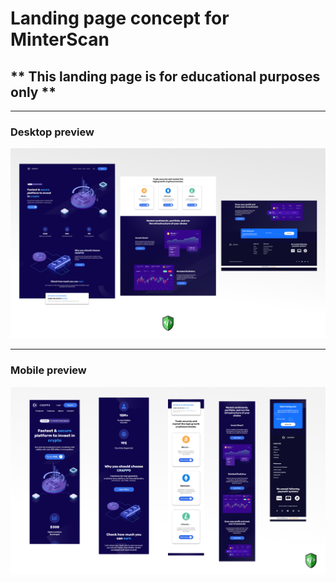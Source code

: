 # Landing page concept for MinterScan

## ***\* This landing page is for educational purposes only \*\***

---

### Desktop preview

![Desktop design](/design/Desktop-preview.png)

---

### Mobile preview

![Mobile design](/design/Mobile-preview.png)
